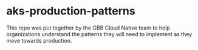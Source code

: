 # aks-production-patterns
This repo was put together by the GBB Cloud Native team to help organizations understand the patterns they will need to implement as they move towards production.
